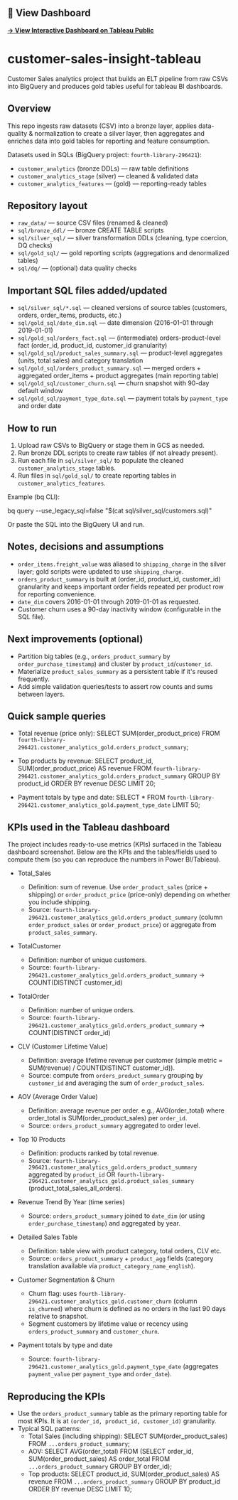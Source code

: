 ## 🔗 View Dashboard
**[→ View Interactive Dashboard on Tableau Public](https://public.tableau.com/views/CustomerSalesInsights/Dashboard2?:language=en-US&:sid=&:redirect=auth&:display_count=n&:origin=viz_share_link)**

# customer-sales-insight-tableau

Customer Sales analytics project that builds an ELT pipeline from raw CSVs into BigQuery and produces gold tables useful for tableau BI dashboards.

## Overview
This repo ingests raw datasets (CSV) into a bronze layer, applies data-quality & normalization to create a silver layer, then aggregates and enriches data into gold tables for reporting and feature consumption.

Datasets used in SQLs (BigQuery project: `fourth-library-296421`):
- `customer_analytics` (bronze DDLs) — raw table definitions
- `customer_analytics_stage` (silver) — cleaned & validated data
- `customer_analytics_features` — (gold) — reporting-ready tables

## Repository layout
- `raw_data/` — source CSV files (renamed & cleaned)
- `sql/bronze_ddl/` — bronze CREATE TABLE scripts
- `sql/silver_sql/` — silver transformation DDLs (cleaning, type coercion, DQ checks)
- `sql/gold_sql/` — gold reporting scripts (aggregations and denormalized tables)
- `sql/dq/` — (optional) data quality checks

## Important SQL files added/updated
- `sql/silver_sql/*.sql` — cleaned versions of source tables (customers, orders, order_items, products, etc.)
- `sql/gold_sql/date_dim.sql` — date dimension (2016-01-01 through 2019-01-01)
- `sql/gold_sql/orders_fact.sql` — (intermediate) orders-product-level fact (order_id, product_id, customer_id granularity)
- `sql/gold_sql/product_sales_summary.sql` — product-level aggregates (units, total sales) and category translation
- `sql/gold_sql/orders_product_summary.sql` — merged orders + aggregated order_items + product aggregates (main reporting table)
- `sql/gold_sql/customer_churn.sql` — churn snapshot with 90-day default window
- `sql/gold_sql/payment_type_date.sql` — payment totals by `payment_type` and order date

## How to run
1. Upload raw CSVs to BigQuery or stage them in GCS as needed.
2. Run bronze DDL scripts to create raw tables (if not already present).
3. Run each file in `sql/silver_sql/` to populate the cleaned `customer_analytics_stage` tables.
4. Run files in `sql/gold_sql/` to create reporting tables in `customer_analytics_features`.

Example (bq CLI):

bq query --use_legacy_sql=false "$(cat sql/silver_sql/customers.sql)"

Or paste the SQL into the BigQuery UI and run.

## Notes, decisions and assumptions
- `order_items.freight_value` was aliased to `shipping_charge` in the silver layer; gold scripts were updated to use `shipping_charge`.
- `orders_product_summary` is built at (order_id, product_id, customer_id) granularity and keeps important order fields repeated per product row for reporting convenience.
- `date_dim` covers 2016-01-01 through 2019-01-01 as requested.
- Customer churn uses a 90-day inactivity window (configurable in the SQL file).

## Next improvements (optional)
- Partition big tables (e.g., `orders_product_summary` by `order_purchase_timestamp`) and cluster by `product_id`/`customer_id`.
- Materialize `product_sales_summary` as a persistent table if it's reused frequently.
- Add simple validation queries/tests to assert row counts and sums between layers.

## Quick sample queries
- Total revenue (price only):
  SELECT SUM(order_product_price) FROM `fourth-library-296421.customer_analytics_gold.orders_product_summary`;

- Top products by revenue:
  SELECT product_id, SUM(order_product_price) AS revenue FROM `fourth-library-296421.customer_analytics_gold.orders_product_summary` GROUP BY product_id ORDER BY revenue DESC LIMIT 20;

- Payment totals by type and date:
  SELECT * FROM `fourth-library-296421.customer_analytics_gold.payment_type_date` LIMIT 50;

## KPIs used in the Tableau dashboard
The project includes ready-to-use metrics (KPIs) surfaced in the Tableau dashboard screenshot. Below are the KPIs and the tables/fields used to compute them (so you can reproduce the numbers in Power BI/Tableau).

- Total_Sales
  - Definition: sum of revenue. Use `order_product_sales` (price + shipping) or `order_product_price` (price-only) depending on whether you include shipping.
  - Source: `fourth-library-296421.customer_analytics_gold.orders_product_summary` (column `order_product_sales` or `order_product_price`) or aggregate from `product_sales_summary`.

- TotalCustomer
  - Definition: number of unique customers.
  - Source: `fourth-library-296421.customer_analytics_gold.orders_product_summary` -> COUNT(DISTINCT customer_id)

- TotalOrder
  - Definition: number of unique orders.
  - Source: `fourth-library-296421.customer_analytics_gold.orders_product_summary` -> COUNT(DISTINCT order_id)

- CLV (Customer Lifetime Value)
  - Definition: average lifetime revenue per customer (simple metric = SUM(revenue) / COUNT(DISTINCT customer_id)).
  - Source: compute from `orders_product_summary` grouping by `customer_id` and averaging the sum of `order_product_sales`.

- AOV (Average Order Value)
  - Definition: average revenue per order. e.g., AVG(order_total) where order_total is SUM(order_product_sales) per `order_id`.
  - Source: `orders_product_summary` aggregated to order level.

- Top 10 Products
  - Definition: products ranked by total revenue.
  - Source: `fourth-library-296421.customer_analytics_gold.orders_product_summary` aggregated by `product_id` OR `fourth-library-296421.customer_analytics_gold.product_sales_summary` (product_total_sales_all_orders).

- Revenue Trend By Year (time series)
  - Source: `orders_product_summary` joined to `date_dim` (or using `order_purchase_timestamp`) and aggregated by year.

- Detailed Sales Table
  - Definition: table view with product category, total orders, CLV etc.
  - Source: `orders_product_summary` + `product_agg` fields (category translation available via `product_category_name_english`).

- Customer Segmentation & Churn
  - Churn flag: uses `fourth-library-296421.customer_analytics_gold.customer_churn` (column `is_churned`) where churn is defined as no orders in the last 90 days relative to snapshot.
  - Segment customers by lifetime value or recency using `orders_product_summary` and `customer_churn`.

- Payment totals by type and date
  - Source: `fourth-library-296421.customer_analytics_gold.payment_type_date` (aggregates `payment_value` per `payment_type` and `order_date`).

## Reproducing the KPIs
- Use the `orders_product_summary` table as the primary reporting table for most KPIs. It is at `(order_id, product_id, customer_id)` granularity.
- Typical SQL patterns:
  - Total Sales (including shipping): SELECT SUM(order_product_sales) FROM `...orders_product_summary`;
  - AOV: SELECT AVG(order_total) FROM (SELECT order_id, SUM(order_product_sales) AS order_total FROM `...orders_product_summary` GROUP BY order_id);
  - Top products: SELECT product_id, SUM(order_product_sales) AS revenue FROM `...orders_product_summary` GROUP BY product_id ORDER BY revenue DESC LIMIT 10;

